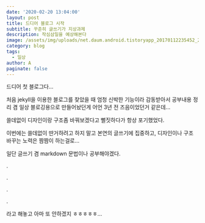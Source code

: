 ```yaml
---
date: '2020-02-20 13:04:00'
layout: post
title: 드디어 블로그 시작
subtitle: 꾸준히 글쓰기가 지상과제
description: 작심삼일을 예상해본다
image: /assets/img/uploads/net.daum.android.tistoryapp_20170112235452_2_crop.jpeg
category: blog
tags:
  - 일상
author: A
paginate: false
---
```

드디어 첫 블로그다...

처음 jekyll을 이용한 블로그를 찾았을 때 엄청 신박한 기능이라 감동받아서 공부내용 정리 겸 일상 블로깅용으로 만들어놨던게 어언 3년 전 즈음이었던거 같은데...

쓸데없이 디자인이랑 구조좀 바꿔보겠다고 뻘짓하다가 항상 포기했었다.

이번에는 쓸데없이 딴거하려고 하지 말고 본연의 글쓰기에 집중하고, 디자인이나 구조 바꾸는 노력은 짬짬이 하는걸로...

일단 글쓰기 겸 markdown 문법이나 공부해야겠다.

.

.

.

.

라고 해놓고 아마 또 안하겠지 ㅎㅎㅎㅎㅎ...
